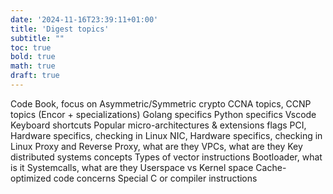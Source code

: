```yaml
---
date: '2024-11-16T23:39:11+01:00'
title: 'Digest topics'
subtitle: ""
toc: true
bold: true
math: true
draft: true
---
```


Code Book, focus on Asymmetric/Symmetric crypto
CCNA topics, CCNP topics (Encor + specializations)
Golang specifics
Python specifics
Vscode Keyboard shortcuts
Popular micro-architectures & extensions flags
PCI, Hardware specifics, checking in Linux
NIC, Hardware specifics, checking in Linux
Proxy and Reverse Proxy, what are they
VPCs, what are they
Key distributed systems concepts
Types of vector instructions
Bootloader, what is it
Systemcalls, what are they
Userspace vs Kernel space
Cache-optimized code concerns
Special C or compiler instructions

